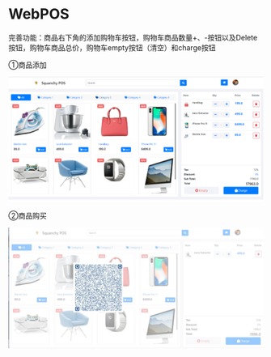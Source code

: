 # WebPOS

 完善功能：商品右下角的添加购物车按钮，购物车商品数量+、-按钮以及Delete按钮，购物车商品总价，购物车empty按钮（清空）和charge按钮

①商品添加

![md-1](.\src\main\resources\static\images\md-1.png)

②商品购买

![md-2](.\src\main\resources\static\images\md-2.jpg)
